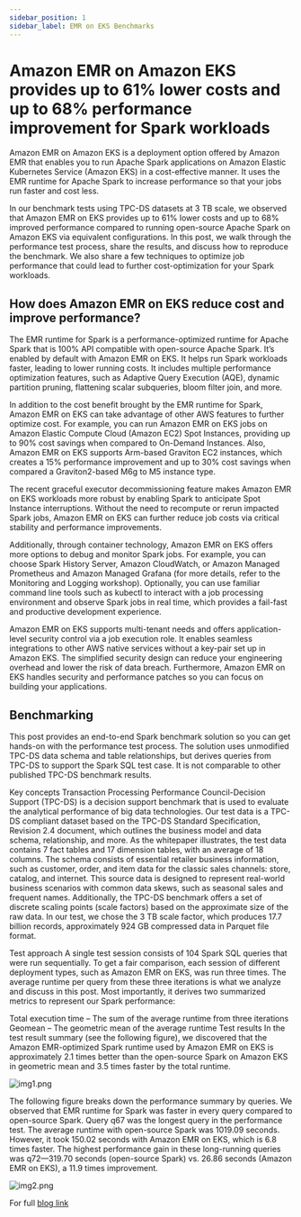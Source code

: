 ```yaml
---
sidebar_position: 1
sidebar_label: EMR on EKS Benchmarks
---
```


# Amazon EMR on Amazon EKS provides up to 61% lower costs and up to 68% performance improvement for Spark workloads

Amazon EMR on Amazon EKS is a deployment option offered by Amazon EMR that enables you to run Apache Spark applications on Amazon Elastic Kubernetes Service (Amazon EKS) in a cost-effective manner. It uses the EMR runtime for Apache Spark to increase performance so that your jobs run faster and cost less.

In our benchmark tests using TPC-DS datasets at 3 TB scale, we observed that Amazon EMR on EKS provides up to 61% lower costs and up to 68% improved performance compared to running open-source Apache Spark on Amazon EKS via equivalent configurations. In this post, we walk through the performance test process, share the results, and discuss how to reproduce the benchmark. We also share a few techniques to optimize job performance that could lead to further cost-optimization for your Spark workloads.

## How does Amazon EMR on EKS reduce cost and improve performance?

The EMR runtime for Spark is a performance-optimized runtime for Apache Spark that is 100% API compatible with open-source Apache Spark. It’s enabled by default with Amazon EMR on EKS. It helps run Spark workloads faster, leading to lower running costs. It includes multiple performance optimization features, such as Adaptive Query Execution (AQE), dynamic partition pruning, flattening scalar subqueries, bloom filter join, and more.

In addition to the cost benefit brought by the EMR runtime for Spark, Amazon EMR on EKS can take advantage of other AWS features to further optimize cost. For example, you can run Amazon EMR on EKS jobs on Amazon Elastic Compute Cloud (Amazon EC2) Spot Instances, providing up to 90% cost savings when compared to On-Demand Instances. Also, Amazon EMR on EKS supports Arm-based Graviton EC2 instances, which creates a 15% performance improvement and up to 30% cost savings when compared a Graviton2-based M6g to M5 instance type.

The recent graceful executor decommissioning feature makes Amazon EMR on EKS workloads more robust by enabling Spark to anticipate Spot Instance interruptions. Without the need to recompute or rerun impacted Spark jobs, Amazon EMR on EKS can further reduce job costs via critical stability and performance improvements.

Additionally, through container technology, Amazon EMR on EKS offers more options to debug and monitor Spark jobs. For example, you can choose Spark History Server, Amazon CloudWatch, or Amazon Managed Prometheus and Amazon Managed Grafana (for more details, refer to the Monitoring and Logging workshop). Optionally, you can use familiar command line tools such as kubectl to interact with a job processing environment and observe Spark jobs in real time, which provides a fail-fast and productive development experience.

Amazon EMR on EKS supports multi-tenant needs and offers application-level security control via a job execution role. It enables seamless integrations to other AWS native services without a key-pair set up in Amazon EKS. The simplified security design can reduce your engineering overhead and lower the risk of data breach. Furthermore, Amazon EMR on EKS handles security and performance patches so you can focus on building your applications.

## Benchmarking
This post provides an end-to-end Spark benchmark solution so you can get hands-on with the performance test process. The solution uses unmodified TPC-DS data schema and table relationships, but derives queries from TPC-DS to support the Spark SQL test case. It is not comparable to other published TPC-DS benchmark results.

Key concepts
Transaction Processing Performance Council-Decision Support (TPC-DS) is a decision support benchmark that is used to evaluate the analytical performance of big data technologies. Our test data is a TPC-DS compliant dataset based on the TPC-DS Standard Specification, Revision 2.4 document, which outlines the business model and data schema, relationship, and more. As the whitepaper illustrates, the test data contains 7 fact tables and 17 dimension tables, with an average of 18 columns. The schema consists of essential retailer business information, such as customer, order, and item data for the classic sales channels: store, catalog, and internet. This source data is designed to represent real-world business scenarios with common data skews, such as seasonal sales and frequent names. Additionally, the TPC-DS benchmark offers a set of discrete scaling points (scale factors) based on the approximate size of the raw data. In our test, we chose the 3 TB scale factor, which produces 17.7 billion records, approximately 924 GB compressed data in Parquet file format.

Test approach
A single test session consists of 104 Spark SQL queries that were run sequentially. To get a fair comparison, each session of different deployment types, such as Amazon EMR on EKS, was run three times. The average runtime per query from these three iterations is what we analyze and discuss in this post. Most importantly, it derives two summarized metrics to represent our Spark performance:

Total execution time – The sum of the average runtime from three iterations
Geomean – The geometric mean of the average runtime
Test results
In the test result summary (see the following figure), we discovered that the Amazon EMR-optimized Spark runtime used by Amazon EMR on EKS is approximately 2.1 times better than the open-source Spark on Amazon EKS in geometric mean and 3.5 times faster by the total runtime.

![img1.png](img1.png)

The following figure breaks down the performance summary by queries. We observed that EMR runtime for Spark was faster in every query compared to open-source Spark. Query q67 was the longest query in the performance test. The average runtime with open-source Spark was 1019.09 seconds. However, it took 150.02 seconds with Amazon EMR on EKS, which is 6.8 times faster. The highest performance gain in these long-running queries was q72—319.70 seconds (open-source Spark) vs. 26.86 seconds (Amazon EMR on EKS), a 11.9 times improvement.

![img2.png](img2.png)

For full [blog link](https://aws.amazon.com/blogs/big-data/amazon-emr-on-amazon-eks-provides-up-to-61-lower-costs-and-up-to-68-performance-improvement-for-spark-workloads/)
